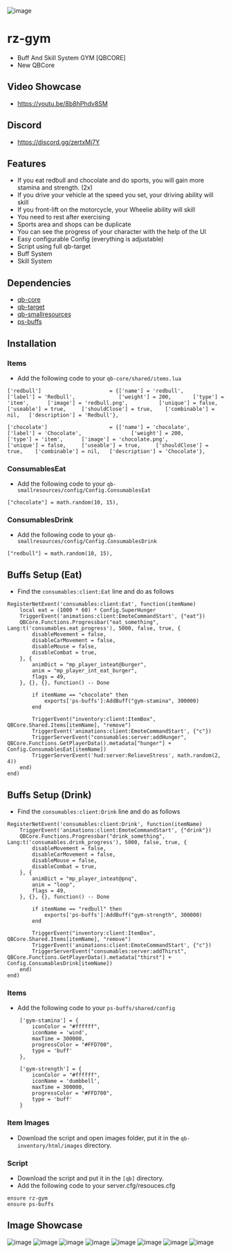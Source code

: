![image](https://cdn.discordapp.com/attachments/352733374235803648/1089285157711773848/relase.png)

# rz-gym
- Buff And Skill System GYM [QBCORE]
- New QBCore

## Video Showcase
- https://youtu.be/8b8hPhdv8SM
## Discord
- https://discord.gg/zertxMj7Y

## Features
-  If you eat redbull and chocolate and do sports, you will gain more stamina and strength. (2x)
-  If you drive your vehicle at the speed you set, your driving ability will skill
-  If you front-lift on the motorcycle,  your Wheelie ability will skill
-  You need to rest after exercising
-  Sports area and shops can be duplicate
-  You can see the progress of your character with the help of the UI
- Easy configurable Config (everything is adjustable)
- Script using full qb-target
- Buff System
- Skill System


## Dependencies
- [qb-core](https://github.com/qbcore-framework/qb-core)
- [qb-target](https://github.com/qbcore-framework/qb-target)
- [qb-smallresources](https://github.com/qbcore-framework/qb-smallresources)
- [ps-buffs](https://github.com/Project-Sloth/ps-buffs)

## Installation


### Items
- Add the following code to your `qb-core/shared/ıtems.lua`
```
['redbull'] 				 	 = {['name'] = 'redbull', 			  	  		['label'] = 'Redbull', 				['weight'] = 200, 		['type'] = 'item', 		['image'] = 'redbull.png', 			['unique'] = false, 	['useable'] = true, 	['shouldClose'] = true,	   ['combinable'] = nil,   ['description'] = 'Redbull'},

['chocolate'] 				 	 = {['name'] = 'chocolate', 			  	  		['label'] = 'Chocolate', 				['weight'] = 200, 		['type'] = 'item', 		['image'] = 'chocolate.png', 			['unique'] = false, 	['useable'] = true, 	['shouldClose'] = true,	   ['combinable'] = nil,   ['description'] = 'Chocolate'},
```
### ConsumablesEat
- Add the following code to your `qb-smallresources/config/Config.ConsumablesEat`

```
["chocolate"] = math.random(10, 15),
```

### ConsumablesDrink
- Add the following code to your `qb-smallresources/config/Config.ConsumablesDrink`

```
["redbull"] = math.random(10, 15),
```
## Buffs Setup (Eat)

- Find the `consumables:client:Eat` line and do as follows

```
RegisterNetEvent('consumables:client:Eat', function(itemName)
    local eat = (1000 * 60) * Config.SuperHunger
    TriggerEvent('animations:client:EmoteCommandStart', {"eat"})
    QBCore.Functions.Progressbar("eat_something", Lang:t('consumables.eat_progress'), 5000, false, true, {
        disableMovement = false,
        disableCarMovement = false,
        disableMouse = false,
        disableCombat = true,
    }, {
        animDict = "mp_player_inteat@burger",
        anim = "mp_player_int_eat_burger",
        flags = 49,
    }, {}, {}, function() -- Done

        if itemName == "chocolate" then
            exports['ps-buffs']:AddBuff("gym-stamina", 300000)
        end

        TriggerEvent("inventory:client:ItemBox", QBCore.Shared.Items[itemName], "remove")
        TriggerEvent('animations:client:EmoteCommandStart', {"c"})
        TriggerServerEvent("consumables:server:addHunger", QBCore.Functions.GetPlayerData().metadata["hunger"] + Config.ConsumablesEat[itemName])
        TriggerServerEvent('hud:server:RelieveStress', math.random(2, 4))
    end)
end)

```

## Buffs Setup (Drink)

- Find the `consumables:client:Drink` line and do as follows

```
RegisterNetEvent('consumables:client:Drink', function(itemName)
    TriggerEvent('animations:client:EmoteCommandStart', {"drink"})
    QBCore.Functions.Progressbar("drink_something", Lang:t('consumables.drink_progress'), 5000, false, true, {
        disableMovement = false,
        disableCarMovement = false,
        disableMouse = false,
        disableCombat = true,
    }, {
        animDict = "mp_player_inteat@pnq",
        anim = "loop",
        flags = 49,
    }, {}, {}, function() -- Done

        if itemName == "redbull" then
            exports['ps-buffs']:AddBuff("gym-strength", 300000)
        end

        TriggerEvent("inventory:client:ItemBox", QBCore.Shared.Items[itemName], "remove")
        TriggerEvent('animations:client:EmoteCommandStart', {"c"})
        TriggerServerEvent("consumables:server:addThirst", QBCore.Functions.GetPlayerData().metadata["thirst"] + Config.ConsumablesDrink[itemName])
    end)
end)

```

### Items
- Add the following code to your `ps-buffs/shared/config`
```
    ['gym-stamina'] = {
        iconColor = "#ffffff",
        iconName = 'wind',
        maxTime = 300000,
        progressColor = "#FFD700",
        type = 'buff'
    },

    ['gym-strength'] = {
        iconColor = "#ffffff",
        iconName = 'dumbbell',
        maxTime = 300000,
        progressColor = "#FFD700",
        type = 'buff'
    }

```



### Item Images
- Download the script and open images folder, put it in the `qb-inventory/html/images` directory.

### Script
- Download the script and put it in the `[qb]` directory.
- Add the following code to your server.cfg/resouces.cfg

```
ensure rz-gym
ensure ps-buffs
```

## Image Showcase
![image](https://cdn.discordapp.com/attachments/1076880322903416873/1076889513219063848/1.png)
![image](https://cdn.discordapp.com/attachments/1076880322903416873/1076889560803455066/3.png)
![image](https://cdn.discordapp.com/attachments/1076880322903416873/1076889565807263844/2.png)
![image](https://cdn.discordapp.com/attachments/1076880322903416873/1076889585612763187/5.png)
![image](https://cdn.discordapp.com/attachments/1076880322903416873/1076889589593153596/6.png)
![image](https://cdn.discordapp.com/attachments/1076880322903416873/1076889592688558080/4.png)
![image](https://cdn.discordapp.com/attachments/1076880322903416873/1076889596522139689/7.png)
![image](https://cdn.discordapp.com/attachments/1076880322903416873/1076889626196840559/8.png)


